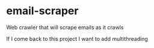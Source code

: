# email-scraper
Web crawler that will scrape emails as it crawls

If I come back to this project I want to add multithreading
